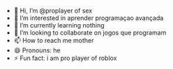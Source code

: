 - 👋 Hi, I’m @proplayer of sex
- 👀 I’m interested in aprender programaçao avançada
- 🌱 I’m currently learning nothing
- 💞️ I’m looking to collaborate on jogos que programam
- 📫 How to reach me mother
- 😄 Pronouns: he
- ⚡ Fun fact: i am pro player of roblox

<!---
joaoc777/joaoc777 is a ✨ special ✨ repository because its `README.md` (this file) appears on your GitHub profile.
You can click the Preview link to take a look at your changes.
--->
